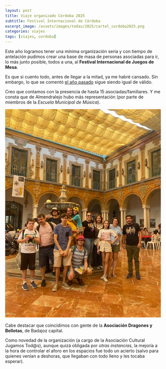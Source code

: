 ```yaml
---
layout: post
title: Viaje organizado Córdoba 2025
subtitle: Festival Internacional de Córdoba
excerpt_image: /assets/images/todas/2025/cartel_cordoba2025.png
categories: viajes
tags: [viajes, cordoba]
---
```

Este año logramos tener una mínima organización seria y con tiempo de antelación pudimos crear una base de masa de personas asociadas para ir, lo más junto posible, todos a una, al <b>Festival Internacional de Juegos de Mesa</b>.

Es que si cuento todo, antes de llegar a la mitad, ya me habré cansado. Sin embargo, lo que se comentó [el año pasado](https://esportonludico.com/viajes/2024/10/16/peregrinos-cordoba.html) sigue siendo igual de válido.

Creo que contamos con la presencia de hasta 15 asociadas/familiares. Y me consta que de Almendralejo hubo más representación (por parte de miembros de la <i>Escuela Municipal de Música</i>).

![cordoba](/assets/images/todas/2025/viaje_cordoba_2025.jpg)

Cabe destacar que coincidimos con gente de la <b>Asociación Dragones y Bellotas</b>, de Badajoz capital.

Como novedad de la organización (a cargo de la Asociación Cultural Jugamos Tod@s), aunque quizá obligada por <i>otras instancias</i>, la mejoría a la hora de controlar el aforo en los espacios fue todo un acierto (salvo para quienes venían a deshoras, que llegaban con todo lleno y les tocaba esperar).